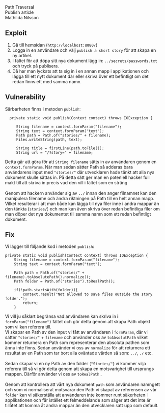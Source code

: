 Path Traversal <br>
Publish article <br>
Mathilda Nilsson



## Exploit
1. Gå till hemsidan (`http://localhost:8080/`)
2. Logga in en användare och välj `publish a short story` för att skapa en ny artikel.
3. I fältet för att döpa sitt nya dokument lägg in:  `../secrets/passwords.txt` och
   tryck på publisera.
4. Då har man lyckats att ta sig in i en annan mapp i applikationen och lägga till ett nytt dokument där eller skriva över ett befintligt om det redan finns ett med samma namn.



## Vulnerability 

Sårbarheten finns i metoden ``publish``:

      private static void publish(Context context) throws IOException {
        
         String filename = context.formParam("filename");
         String text = context.formParam("text");
         Path path = Path.of("stories/" + filename);
         Files.writeString(path, text);

         String title = firstLine(path.toFile());
         String url = "/?story=" + filename;


Detta går att göra för att `String filename` sätts in av användaren genom en `context.formParam`.
När man sedan sätter Path så adderas bara användarens input med `"stories/"` där utvecklaren hade tänkt att alla nya
dokument skulle sättas in. På detta sätt ger man en poteniell hacker full makt till att skriva in precis vad den vill i fältet som
en sträng.<br><br>
Genom att hackern använder sig av `../` innan den anger filnamnet kan den manipulera filename och ändra riktningen på Path till en helt annan mapp. 
Vilket resulterar i att man både kan lägga till nya filer inne i andra mappar än den tänkta (`stories/`) och man kan även skriva över redan befintliga filer
om man döper det nya dokumentet till samma namn som ett redan befintligt dokument. 



## Fix

Vi lägger till följande kod i metoden `publish`:

    private static void publish(Context context) throws IOException {
        String filename = context.formParam("filename");
        String text = context.formParam("text");

        Path path = Path.of("stories/" + filename).toAbsolutePath().normalize();
        Path folder = Path.of("stories").toRealPath();

        if(!path.startsWith(folder)){
            context.result("Not allowed to save files outside the story folder.");
            return;
        }

Vi vill ju såklart begränsa vad användaren kan skriva in i `formParam("filename")` fältet 
och gör detta genom att skapa Path objekt som vi kan referera till. <br>
Vi skapar en Path av den input vi fått av användaren i `formParam`, där vi sätter `"stories/"` + `filename` och 
använder oss av ``toAbsolutPath`` vilket kommer returnera en Path som representerar den absoluta pathen som 
ännu inte finns. Sedan använder vi oss av ``normalize`` för att returnera ett resultat av en Path som tar bort alla oväntade värden så som: `../`, `./` etc. <br>
<br>
Sedan skapar vi en ny Path av den folder (``"Stories/"``) vi kommer vilja referera till så vi gör detta genom att skapa en motsvarighet till ursprungs mappen. Därför använder
vi oss av ``toRealPath`` . 
<br><br>
Genom att kontrollera att vårt nya dokument `path` som användaren namngett och som vi normaliserat motsvarar den Path vi skapat av referensen av vår `folder` kan vi säkerställa att 
användaren inte kommer runt säkerheten i applikationen och får istället ett felmeddelande som säger
att det inte är tillåtet att komma åt andra mappar än den utvecklaren satt upp som default.


